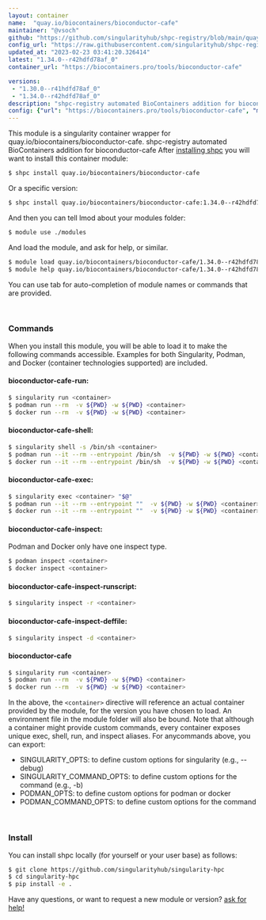 ```yaml
---
layout: container
name:  "quay.io/biocontainers/bioconductor-cafe"
maintainer: "@vsoch"
github: "https://github.com/singularityhub/shpc-registry/blob/main/quay.io/biocontainers/bioconductor-cafe/container.yaml"
config_url: "https://raw.githubusercontent.com/singularityhub/shpc-registry/main/quay.io/biocontainers/bioconductor-cafe/container.yaml"
updated_at: "2023-02-23 03:41:20.326414"
latest: "1.34.0--r42hdfd78af_0"
container_url: "https://biocontainers.pro/tools/bioconductor-cafe"

versions:
 - "1.30.0--r41hdfd78af_0"
 - "1.34.0--r42hdfd78af_0"
description: "shpc-registry automated BioContainers addition for bioconductor-cafe"
config: {"url": "https://biocontainers.pro/tools/bioconductor-cafe", "maintainer": "@vsoch", "description": "shpc-registry automated BioContainers addition for bioconductor-cafe", "latest": {"1.34.0--r42hdfd78af_0": "sha256:843c53fbaa79c67fc4f05ac43768f04ba8a10731e9eaf1dfe9d63fe1b22d8d03"}, "tags": {"1.30.0--r41hdfd78af_0": "sha256:b8e471bd5ecbf19b1617a1f37901fa7c4173710d3123533aeee7c29f441ae090", "1.34.0--r42hdfd78af_0": "sha256:843c53fbaa79c67fc4f05ac43768f04ba8a10731e9eaf1dfe9d63fe1b22d8d03"}, "docker": "quay.io/biocontainers/bioconductor-cafe"}
---
```


This module is a singularity container wrapper for quay.io/biocontainers/bioconductor-cafe.
shpc-registry automated BioContainers addition for bioconductor-cafe
After [installing shpc](#install) you will want to install this container module:


```bash
$ shpc install quay.io/biocontainers/bioconductor-cafe
```

Or a specific version:

```bash
$ shpc install quay.io/biocontainers/bioconductor-cafe:1.34.0--r42hdfd78af_0
```

And then you can tell lmod about your modules folder:

```bash
$ module use ./modules
```

And load the module, and ask for help, or similar.

```bash
$ module load quay.io/biocontainers/bioconductor-cafe/1.34.0--r42hdfd78af_0
$ module help quay.io/biocontainers/bioconductor-cafe/1.34.0--r42hdfd78af_0
```

You can use tab for auto-completion of module names or commands that are provided.

<br>

### Commands

When you install this module, you will be able to load it to make the following commands accessible.
Examples for both Singularity, Podman, and Docker (container technologies supported) are included.

#### bioconductor-cafe-run:

```bash
$ singularity run <container>
$ podman run --rm  -v ${PWD} -w ${PWD} <container>
$ docker run --rm  -v ${PWD} -w ${PWD} <container>
```

#### bioconductor-cafe-shell:

```bash
$ singularity shell -s /bin/sh <container>
$ podman run --it --rm --entrypoint /bin/sh  -v ${PWD} -w ${PWD} <container>
$ docker run --it --rm --entrypoint /bin/sh  -v ${PWD} -w ${PWD} <container>
```

#### bioconductor-cafe-exec:

```bash
$ singularity exec <container> "$@"
$ podman run --it --rm --entrypoint ""  -v ${PWD} -w ${PWD} <container> "$@"
$ docker run --it --rm --entrypoint ""  -v ${PWD} -w ${PWD} <container> "$@"
```

#### bioconductor-cafe-inspect:

Podman and Docker only have one inspect type.

```bash
$ podman inspect <container>
$ docker inspect <container>
```

#### bioconductor-cafe-inspect-runscript:

```bash
$ singularity inspect -r <container>
```

#### bioconductor-cafe-inspect-deffile:

```bash
$ singularity inspect -d <container>
```



#### bioconductor-cafe

```bash
$ singularity run <container>
$ podman run --rm  -v ${PWD} -w ${PWD} <container>
$ docker run --rm  -v ${PWD} -w ${PWD} <container>
```


In the above, the `<container>` directive will reference an actual container provided
by the module, for the version you have chosen to load. An environment file in the
module folder will also be bound. Note that although a container
might provide custom commands, every container exposes unique exec, shell, run, and
inspect aliases. For anycommands above, you can export:

 - SINGULARITY_OPTS: to define custom options for singularity (e.g., --debug)
 - SINGULARITY_COMMAND_OPTS: to define custom options for the command (e.g., -b)
 - PODMAN_OPTS: to define custom options for podman or docker
 - PODMAN_COMMAND_OPTS: to define custom options for the command

<br>

### Install

You can install shpc locally (for yourself or your user base) as follows:

```bash
$ git clone https://github.com/singularityhub/singularity-hpc
$ cd singularity-hpc
$ pip install -e .
```

Have any questions, or want to request a new module or version? [ask for help!](https://github.com/singularityhub/singularity-hpc/issues)